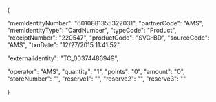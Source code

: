 {
    
"memIdentityNumber": "6010881355322031",
"partnerCode": "AMS",
"memIdentityType": "CardNumber",
"typeCode": "Product",
"receiptNumber": "220547",
"productCode": "SVC-BD",
"sourceCode": "AMS",
"txnDate": "12/27/2015 11:41:52",

"externalIdentity": "TC_00374486949",

"operator": "AMS",
"quantity": "1",
"points": "0",
"amount": "0",
"storeNumber": "",
"reserve1": "",
"reserve2": "",
"reserve3": ""
    
}
